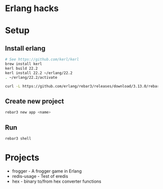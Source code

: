 # Erlang hacks

# Setup

## Install erlang

``` bash
# See https://github.com/kerl/kerl
brew install kerl
kerl build 22.2
kerl install 22.2 ~/erlang/22.2
. ~/erlang/22.2/activate

curl -L https://github.com/erlang/rebar3/releases/download/3.13.0/rebar3 -o ~/bin/rebar3 && chmod +x ~/bin/rebar3
```

## Create new project

``` bash
rebar3 new app <name>
```

## Run

``` shell
rebar3 shell
```

# Projects
* frogger - A frogger game in Erlang
* redis-usage - Test of eredis
* hex - binary to/from hex converter functions
